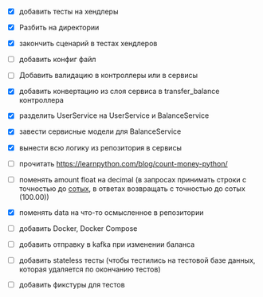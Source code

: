 - [x] добавить тесты на хендлеры
- [x] Разбить на директории
- [x] закончить сценарий в тестах хендлеров
- [ ] добавить конфиг файл
- [ ] Добавить валидацию в контроллеры или в сервисы 
- [x] добавить конвертацию из слоя сервиса в transfer_balance контроллера
- [x] разделить UserService на UserService и BalanceService
- [x] завести сервисные модели для BalanceService
- [x] вынести всю логику из репозитория в сервисы
- [ ] прочитать https://learnpython.com/blog/count-money-python/
- [ ] поменять amount float на decimal (в запросах принимать строки с точностью до [сотых](https://stackoverflow.com/questions/35709595/why-would-you-use-a-string-in-json-to-represent-a-decimal-number), в ответах возвращать с точностью до сотых (100.00))
- [x] поменять data на что-то осмысленное в репозитории
- [ ] добавить Docker, Docker Compose 
- [ ] добавить отправку в kafka при изменении баланса 

- [ ] добавить stateless тесты (чтобы тестились на тестовой базе данных, которая удаляется по окончанию тестов)
- [ ] добавить фикстуры для тестов
